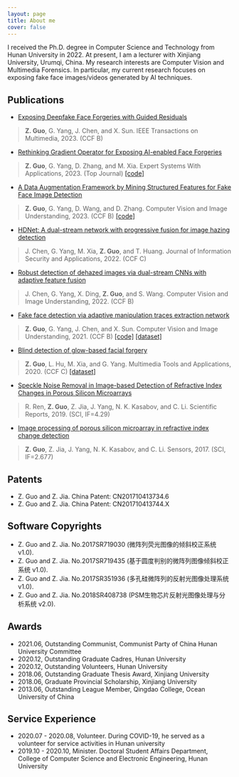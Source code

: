 ```yaml
---
layout: page
title: About me
cover: false
---
```


I received the Ph.D. degree in Computer Science and Technology from Hunan University in 2022. At present, I am a lecturer with Xinjiang University, Urumqi, China.
My research interests are Computer Vision and Multimedia Forensics. In particular, my current research focuses on exposing fake face images/videos generated by AI techniques.


## Publications
* [Exposing Deepfake Face Forgeries with Guided Residuals](https://ieeexplore.ieee.org/document/10017352)
>**Z. Guo**, G. Yang, J. Chen, and X. Sun. IEEE Transactions on Multimedia, 2023. (CCF B)

* [Rethinking Gradient Operator for Exposing AI-enabled Face Forgeries](https://www.sciencedirect.com/science/article/abs/pii/S095741742202379X?via%3Dihub)
>**Z. Guo**, G. Yang, D. Zhang, and M. Xia. Expert Systems With Applications, 2023. (Top Journal) [[code]](https://github.com/EricGzq/GocNet-pytorch)

* [A Data Augmentation Framework by Mining Structured Features for Fake Face Image Detection](https://www.sciencedirect.com/science/article/abs/pii/S1077314222001655)
>**Z. Guo**, G. Yang, D. Wang, and D. Zhang. Computer Vision and Image Understanding, 2023. (CCF B) [[code]](https://github.com/EricGzq/MSF)

* [HDNet: A dual-stream network with progressive fusion for image hazing detection](https://www.sciencedirect.com/science/article/pii/S2214212622001314?dgcid=coauthor)
>J. Chen, G. Yang, M. Xia, **Z. Guo**, and T. Huang. Journal of Information Security and Applications, 2022. (CCF C)

* [Robust detection of dehazed images via dual-stream CNNs with adaptive feature fusion](https://www.sciencedirect.com/science/article/pii/S1077314222000017)
>J. Chen, G. Yang, X. Ding, **Z. Guo**, and S. Wang. Computer Vision and Image Understanding, 2022. (CCF B)

* [Fake face detection via adaptive manipulation traces extraction network](https://www.sciencedirect.com/science/article/pii/S107731422100014X)
>**Z. Guo**, G. Yang, J. Chen, and X. Sun. Computer Vision and Image Understanding, 2021. (CCF B) [[code]](https://github.com/EricGzq/AMTENnet) [[dataset]](https://github.com/EricGzq/Hybrid-Fake-Face-Dataset)

* [Blind detection of glow-based facial forgery](https://link.springer.com/article/10.1007/s11042-020-10098-y)
>**Z. Guo**, L. Hu, M. Xia, and G. Yang. Multimedia Tools and Applications, 2020. (CCF C) [[dataset]](https://github.com/EricGzq/GFF-Dataset)

* [Speckle Noise Removal in Image-based Detection of Refractive Index Changes in Porous Silicon Microarrays](https://www.nature.com/articles/s41598-019-51435-y)
>R. Ren, **Z. Guo**, Z. Jia, J. Yang, N. K. Kasabov, and C. Li. Scientific Reports, 2019. (SCI, IF=4.29)

* [Image processing of porous silicon microarray in refractive index change detection](https://www.mdpi.com/1424-8220/17/6/1335)
>**Z. Guo**, Z. Jia, J. Yang, N. K. Kasabov, and C. Li. Sensors, 2017. (SCI, IF=2.677)


## Patents
* Z. Guo and Z. Jia. China Patent: CN201710413734.6
* Z. Guo and Z. Jia. China Patent: CN201710413744.X

## Software Copyrights
* Z. Guo and Z. Jia. No.2017SR719030 (微阵列荧光图像的倾斜校正系统 v1.0).
* Z. Guo and Z. Jia. No.2017SR719435 (基于圆度判别的微阵列图像倾斜校正系统 v1.0).
* Z. Guo and Z. Jia. No.2017SR351936 (多孔硅微阵列的反射光图像处理系统 v1.0).
* Z. Guo and Z. Jia. No.2018SR408738 (PSM生物芯片反射光图像处理与分析系统 v2.0).

## Awards
* 2021.06, Outstanding Communist, Communist Party of China Hunan University Committee
* 2020.12, Outstanding Graduate Cadres, Hunan University
* 2020.12, Outstanding Volunteers, Hunan University
* 2018.06, Outstanding Graduate Thesis Award, Xinjiang University
* 2018.06, Graduate Provincial Scholarship, Xinjiang University
* 2013.06, Outstanding League Member, Qingdao College, Ocean University of China
  
## Service Experience
* 2020.07 - 2020.08, Volunteer. During COVID-19, he served as a volunteer for service activities in Hunan university
* 2019.10 - 2020.10, Minister. Doctoral Student Affairs Department, College of Computer Science and Electronic Engineering, Hunan University
